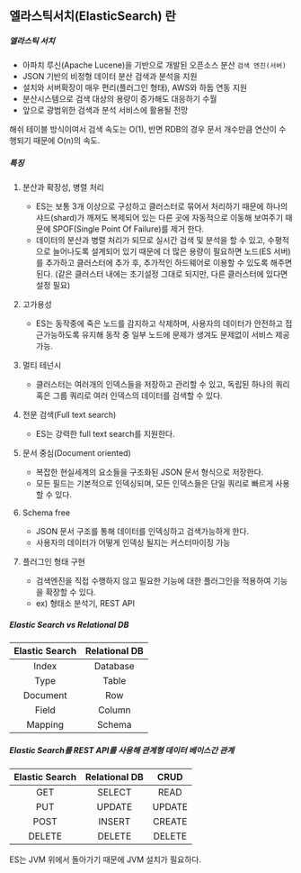 ## 엘라스틱서치(ElasticSearch) 란

##### 엘라스틱 서치

- 아파치 루신(Apache Lucene)을 기반으로 개발된 오픈소스 분산 `검색 엔진(서버)`
- JSON 기반의 비정형 데이터 분산 검색과 분석을 지원
- 설치와 서버확장이 매우 편리(플러그인 형태), AWS와 하둡 연동 지원
- 분산시스템으로 검색 대상의 용량이 증가해도 대응하기 수월
- 앞으로 광범위한 검색과 분석 서비스에 활용될 전망



해쉬 테이블 방식이여서 검색 속도는 O(1), 반면 RDB의 경우 문서 개수만큼 연산이 수행되기 때문에 O(n)의 속도.

##### 특징

1. 분산과 확장성, 병렬 처리

   - ES는 보통 3개 이상으로 구성하고 클러스터로 묶어서 처리하기 때문에 하나의 샤드(shard)가 깨져도 복제되어 있는 다른 곳에 자동적으로 이동해 보여주기 때문에 SPOF(Single Point Of Failure)를 제거 한다.
   - 데이터의 분산과 병렬 처리가 되므로 실시간 검색 및 분석을 할 수 있고, 수평적으로 늘어나도록 설계되어 있기 때문에 더 많은 용량이 필요하면 노드(ES 서버)를 추가하고 클러스터에 추가 후, 추가적인 하드웨어로 이용할 수 있도록 해주면 된다. (같은 클러스터 내에는 초기설정 그대로 되지만, 다른 클러스터에 있다면 설정 필요)
2. 고가용성

   - ES는 동작중에 죽은 노드를 감지하고 삭제하며, 사용자의 데이터가 안전하고 접근가능하도록 유지해 동작 중 일부 노드에 문제가 생겨도 문제없이 서비스 제공가능.
3. 멀티 테넌시

   - 클러스터는 여러개의 인덱스들을 저장하고 관리할 수 있고, 독립된 하나의 쿼리 혹은 그룹 쿼리로 여러 인덱스의 데이터를 검색할 수 있다.
4. 전문 검색(Full text search)

   - ES는 강력한 full text search를 지원한다.
5. 문서 중심(Document oriented)
   - 복잡한 현실세계의 요소들을 구조화된 JSON 문서 형식으로 저장한다.
   - 모든 필드는 기본적으로 인덱싱되며, 모든 인덱스들은 단일 쿼리로 빠르게 사용할 수 있다.
6. Schema free
   - JSON 문서 구조를 통해 데이터를 인덱싱하고 검색가능하게 한다.
   - 사용자의 데이터가 어떻게 인덱싱 될지는 커스터마이징 가능 
7. 플러그인 형태 구현
   - 검색엔진을 직접 수행하지 않고 필요한 기능에 대한 플러그인을 적용하여 기능을 확장할 수 있다.
   - ex) 형태소 분석기, REST API



##### Elastic Search vs Relational DB

| Elastic Search | Relational DB |
| :------------: | :-----------: |
|     Index      |   Database    |
|      Type      |     Table     |
|    Document    |      Row      |
|     Field      |    Column     |
|    Mapping     |    Schema     |



##### Elastic Search를 REST API를 사용해 관계형 데이터 베이스간 관계

| Elastic Search | Relational DB |  CRUD  |
| :------------: | :-----------: | :----: |
|      GET       |    SELECT     |  READ  |
|      PUT       |    UPDATE     | UPDATE |
|      POST      |    INSERT     | CREATE |
|     DELETE     |    DELETE     | DELETE |



ES는 JVM 위에서 돌아가기 때문에 JVM 설치가 필요하다.